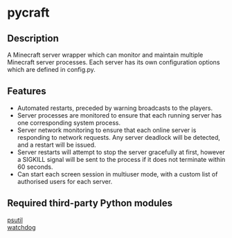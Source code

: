pycraft
=======

Description
-----------
A Minecraft server wrapper which can monitor and maintain multiple Minecraft server processes.
Each server has its own configuration options which are defined in config.py.

Features
--------
*   Automated restarts, preceded by warning broadcasts to the players.
*   Server processes are monitored to ensure that each running server has one corresponding
    system process.
*   Server network monitoring to ensure that each online server is responding to network
    requests. Any server deadlock will be detected, and a restart will be issued.
*   Server restarts will attempt to stop the server gracefully at first, however a SIGKILL
    signal will be sent to the process if it does not terminate within 60 seconds.
*   Can start each screen session in multiuser mode, with a custom list of authorised users
    for each server.

Required third-party Python modules
-----------------------------------
[psutil](https://github.com/giampaolo/psutil)  
[watchdog](https://pypi.python.org/pypi/watchdog)
    